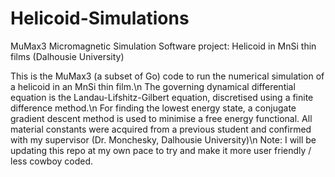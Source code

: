# Helicoid-Simulations
MuMax3 Micromagnetic Simulation Software project: Helicoid in MnSi thin films (Dalhousie University)

This is the MuMax3 (a subset of Go) code to run the numerical simulation of a helicoid in an MnSi thin film.\n
The governing dynamical differential equation is the Landau-Lifshitz-Gilbert equation, discretised using a finite difference method.\n
For finding the lowest energy state, a conjugate gradient descent method is used to minimise a free energy functional.
All material constants were acquired from a previous student and confirmed with my supervisor (Dr. Monchesky, Dalhousie University)\n
Note: I will be updating this repo at my own pace to try and make it more user friendly / less cowboy coded.
